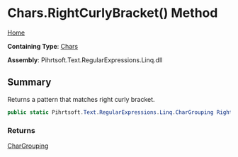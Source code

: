 # Chars\.RightCurlyBracket\(\) Method

[Home](../../../../../../README.md)

**Containing Type**: [Chars](../README.md)

**Assembly**: Pihrtsoft\.Text\.RegularExpressions\.Linq\.dll

## Summary

Returns a pattern that matches right curly bracket\.

```csharp
public static Pihrtsoft.Text.RegularExpressions.Linq.CharGrouping RightCurlyBracket()
```

### Returns

[CharGrouping](../../CharGrouping/README.md)

